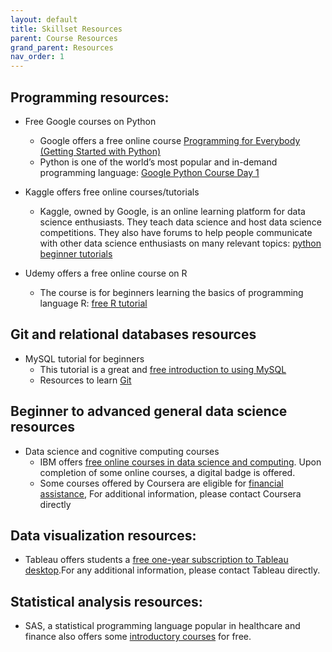```yaml
---
layout: default
title: Skillset Resources
parent: Course Resources
grand_parent: Resources
nav_order: 1
---
```

## Programming resources: 

- Free Google courses on Python 
     - Google offers a free online course [Programming for Everybody (Getting Started with Python)](https://learndigital.withgoogle.com/digitalgarage/course/programming-for-everybody-python) 
     - Python is one of the world’s most popular and in-demand programming language: [Google Python Course Day 1](https://www.youtube.com/watch?v=tKTZoB2Vjuk&t=898s)
      
- Kaggle offers free online courses/tutorials 
     - Kaggle, owned by Google, is an online learning platform for data science enthusiasts. They teach data science and host data science competitions. They also have forums to help people communicate with other data science enthusiasts on many relevant topics: [python beginner tutorials](https://www.kaggle.com/learn/python)
      
- Udemy offers a free online course on R
     - The course is for beginners learning the basics of programming language R: [free R tutorial](https://www.udemy.com/course/r-basics/?LSNPUBID=JVFxdTr9V80&ranEAID=JVFxdTr9V80&ranMID=39197&ranSiteID=JVFxdTr9V80-K3jzsZrSlmrioQNXjgcjhQ&utm_medium=udemyads&utm_source=aff-campaign)

## Git and relational databases resources
- MySQL tutorial for beginners
     - This tutorial is a great and [free introduction to using MySQL](https://www.youtube.com/watch?v=7S_tz1z_5bA&t=913s) 
     - Resources to learn [Git](https://try.github.io/)

## Beginner to advanced general data science resources
- Data science and cognitive computing courses 
     - IBM offers [free online courses in data science and computing](https://cognitiveclass.ai/). Upon completion of some online courses, a digital badge is offered. 
     - Some courses offered by Coursera are eligible for [financial assistance](https://learner.coursera.help/hc/en-us/articles/115003084226-Solve-problems-with-Financial-Aid-or-Scholarships), For additional information, please contact Coursera directly

## Data visualization resources: 
- Tableau offers students a [free one-year subscription to Tableau desktop](https://www.tableau.com/academic/students).For any additional information, please contact Tableau directly. 

## Statistical analysis resources: 
- SAS, a statistical programming language popular in healthcare and finance also offers some [introductory courses](https://www.sas.com/en_us/training/offers/free-training.html) for free. 

